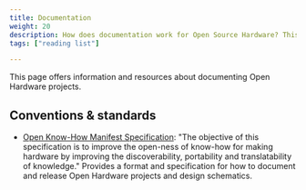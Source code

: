 ```yaml
---
title: Documentation
weight: 20
description: How does documentation work for Open Source Hardware? This page provides a brief introduction.
tags: ["reading list"]

---
```


This page offers information and resources about documenting Open Hardware projects.


## Conventions & standards

* [Open Know-How Manifest Specification](https://app.standardsrepo.com/MakerNetAlliance/OpenKnowHow/wiki):
  "The objective of this specification is to improve the open-ness of know-how for making hardware by improving the discoverability, portability and translatability of knowledge."
  Provides a format and specification for how to document and release Open Hardware projects and design schematics.
